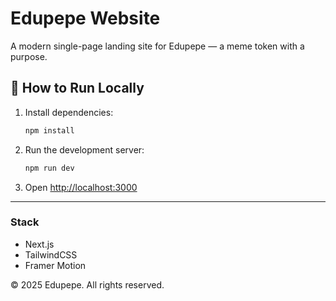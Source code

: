 # Edupepe Website

A modern single-page landing site for Edupepe — a meme token with a purpose.

## 🚀 How to Run Locally

1. Install dependencies:
   ```bash
   npm install
   ```

2. Run the development server:
   ```bash
   npm run dev
   ```

3. Open [http://localhost:3000](http://localhost:3000)

---

### Stack
- Next.js
- TailwindCSS
- Framer Motion

© 2025 Edupepe. All rights reserved.
